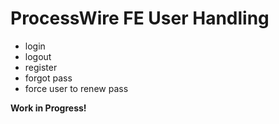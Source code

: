 # ProcessWire FE User Handling

- login
- logout
- register
- forgot pass
- force user to renew pass

**Work in Progress!**
